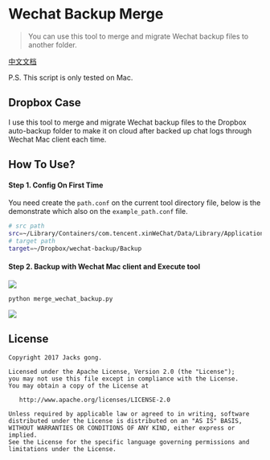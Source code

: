 # Wechat Backup Merge

> You can use this tool to merge and migrate Wechat backup files to another folder.

[中文文档](https://github.com/Jacksgong/wechat-backup-merge/blob/master/README-ZH.md)

P.S. This script is only tested on Mac.

## Dropbox Case

I use this tool to merge and migrate Wechat backup files to the Dropbox auto-backup folder to make it on cloud after backed up chat logs through Wechat Mac client each time.

## How To Use?

#### Step 1. Config On First Time

You need create the `path.conf` on the current tool directory file, below is the demonstrate which also on the `example_path.conf` file.

```bash
# src path
src=~/Library/Containers/com.tencent.xinWeChat/Data/Library/Application Support/com.tencent.xinWeChat/2.0b4.0.9/Backup
# target path
target=~/Dropbox/wechat-backup/Backup
```

#### Step 2. Backup with Wechat Mac client and Execute tool

![](https://github.com/Jacksgong/wechat-backup-merge/raw/master/arts/demo.gif)

```bash
python merge_wechat_backup.py
```

![](https://github.com/Jacksgong/wechat-backup-merge/raw/master/arts/demo.png)

## License

```
Copyright 2017 Jacks gong.

Licensed under the Apache License, Version 2.0 (the "License");
you may not use this file except in compliance with the License.
You may obtain a copy of the License at

   http://www.apache.org/licenses/LICENSE-2.0

Unless required by applicable law or agreed to in writing, software
distributed under the License is distributed on an "AS IS" BASIS,
WITHOUT WARRANTIES OR CONDITIONS OF ANY KIND, either express or implied.
See the License for the specific language governing permissions and
limitations under the License.
```
